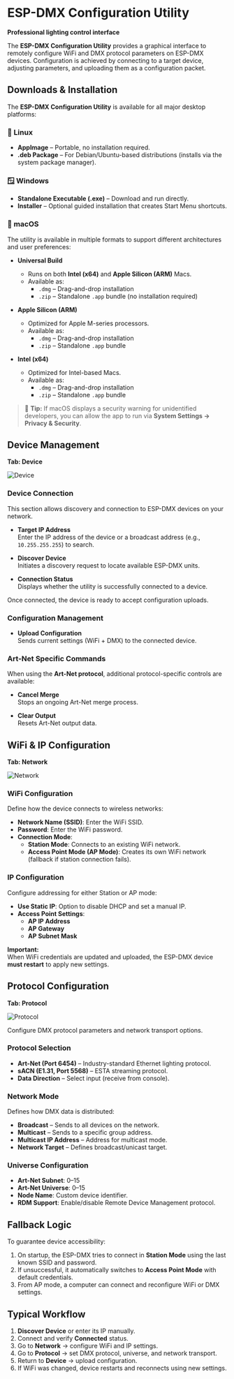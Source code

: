 # ESP-DMX Configuration Utility  
**Professional lighting control interface**

The **ESP-DMX Configuration Utility** provides a graphical interface to remotely configure WiFi and DMX protocol parameters on ESP-DMX devices. Configuration is achieved by connecting to a target device, adjusting parameters, and uploading them as a configuration packet.  

## Downloads & Installation

The **ESP-DMX Configuration Utility** is available for all major desktop platforms:

### 🐧 Linux
- **AppImage** – Portable, no installation required.  
- **.deb Package** – For Debian/Ubuntu-based distributions (installs via the system package manager).

### 🪟 Windows
- **Standalone Executable (.exe)** – Download and run directly.  
- **Installer** – Optional guided installation that creates Start Menu shortcuts.

### 🍎 macOS

The utility is available in multiple formats to support different architectures and user preferences:

- **Universal Build**  
  - Runs on both **Intel (x64)** and **Apple Silicon (ARM)** Macs.  
  - Available as:  
    - `.dmg` – Drag-and-drop installation  
    - `.zip` – Standalone `.app` bundle (no installation required)

- **Apple Silicon (ARM)**  
  - Optimized for Apple M-series processors.  
  - Available as:  
    - `.dmg` – Drag-and-drop installation  
    - `.zip` – Standalone `.app` bundle

- **Intel (x64)**  
  - Optimized for Intel-based Macs.  
  - Available as:  
    - `.dmg` – Drag-and-drop installation  
    - `.zip` – Standalone `.app` bundle

> 📝 **Tip:** If macOS displays a security warning for unidentified developers, you can allow the app to run via **System Settings → Privacy & Security**.

## Device Management
**Tab: Device**

![Device](Screenshot%20Device.png)

### Device Connection

This section allows discovery and connection to ESP-DMX devices on your network.

- **Target IP Address**  
  Enter the IP address of the device or a broadcast address (e.g., `10.255.255.255`) to search.  

- **Discover Device**  
  Initiates a discovery request to locate available ESP-DMX units.  

- **Connection Status**  
  Displays whether the utility is successfully connected to a device.  

Once connected, the device is ready to accept configuration uploads.  

### Configuration Management

- **Upload Configuration**  
  Sends current settings (WiFi + DMX) to the connected device.  

### Art-Net Specific Commands
When using the **Art-Net protocol**, additional protocol-specific controls are available:

- **Cancel Merge**  
  Stops an ongoing Art-Net merge process.  

- **Clear Output**  
  Resets Art-Net output data.  

## WiFi & IP Configuration
**Tab: Network**

![Network](Screenshot%20Network.png)

### WiFi Configuration
Define how the device connects to wireless networks:

- **Network Name (SSID)**: Enter the WiFi SSID.  
- **Password**: Enter the WiFi password.  
- **Connection Mode**:  
  - **Station Mode**: Connects to an existing WiFi network.  
  - **Access Point Mode (AP Mode)**: Creates its own WiFi network (fallback if station connection fails).  

### IP Configuration
Configure addressing for either Station or AP mode:

- **Use Static IP**: Option to disable DHCP and set a manual IP.  
- **Access Point Settings**:  
  - **AP IP Address**  
  - **AP Gateway**  
  - **AP Subnet Mask**  

**Important:**  
When WiFi credentials are updated and uploaded, the ESP-DMX device **must restart** to apply new settings.  

## Protocol Configuration
**Tab: Protocol**

![Protocol](Screenshot%20Protocol.png)

Configure DMX protocol parameters and network transport options.

### Protocol Selection
- **Art-Net (Port 6454)** – Industry-standard Ethernet lighting protocol.  
- **sACN (E1.31, Port 5568)** – ESTA streaming protocol.  
- **Data Direction** – Select input (receive from console).  

### Network Mode
Defines how DMX data is distributed:  
- **Broadcast** – Sends to all devices on the network.  
- **Multicast** – Sends to a specific group address.  
- **Multicast IP Address** – Address for multicast mode.  
- **Network Target** – Defines broadcast/unicast target.  

### Universe Configuration
- **Art-Net Subnet**: 0–15  
- **Art-Net Universe**: 0–15  
- **Node Name**: Custom device identifier.  
- **RDM Support**: Enable/disable Remote Device Management protocol.  

## Fallback Logic
To guarantee device accessibility:  
1. On startup, the ESP-DMX tries to connect in **Station Mode** using the last known SSID and password.  
2. If unsuccessful, it automatically switches to **Access Point Mode** with default credentials.  
3. From AP mode, a computer can connect and reconfigure WiFi or DMX settings.  

## Typical Workflow
1. **Discover Device** or enter its IP manually.  
2. Connect and verify **Connected** status.  
3. Go to **Network** → configure WiFi and IP settings.  
4. Go to **Protocol** → set DMX protocol, universe, and network transport.  
5. Return to **Device** → upload configuration.  
6. If WiFi was changed, device restarts and reconnects using new settings.  

